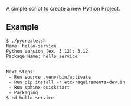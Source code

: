 A simple script to create a new Python Project.

## Example
```
$ ./pycreate.sh
Name: hello-service
Python Version (ex. 3.12): 3.12
Package Name: hello_service


Next Steps: 
 - Run source .venv/bin/activate
 - Run pip install -r etc/requirements-dev.in
 - Run sphinx-quickstart
 - Packaging
$ cd hello-service
```
